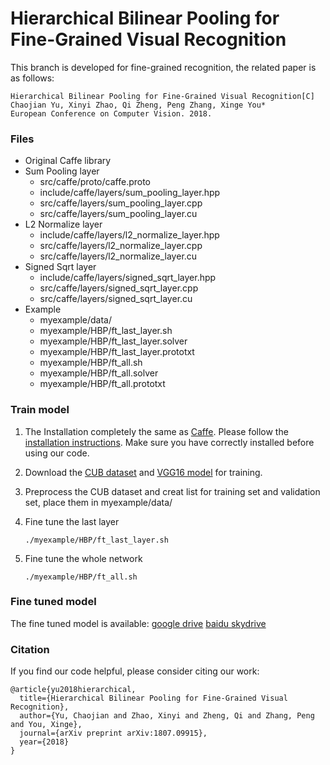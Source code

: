 # Hierarchical Bilinear Pooling for Fine-Grained Visual Recognition

This branch is developed for fine-grained recognition, the related paper is as follows:
    
    Hierarchical Bilinear Pooling for Fine-Grained Visual Recognition[C]
    Chaojian Yu, Xinyi Zhao, Qi Zheng, Peng Zhang, Xinge You*
    European Conference on Computer Vision. 2018.

### Files
- Original Caffe library
- Sum Pooling layer
  * src/caffe/proto/caffe.proto
  * include/caffe/layers/sum_pooling_layer.hpp
  * src/caffe/layers/sum_pooling_layer.cpp
  * src/caffe/layers/sum_pooling_layer.cu
- L2 Normalize layer
  * include/caffe/layers/l2_normalize_layer.hpp
  * src/caffe/layers/l2_normalize_layer.cpp
  * src/caffe/layers/l2_normalize_layer.cu
- Signed Sqrt layer
  * include/caffe/layers/signed_sqrt_layer.hpp
  * src/caffe/layers/signed_sqrt_layer.cpp
  * src/caffe/layers/signed_sqrt_layer.cu
- Example
  * myexample/data/
  * myexample/HBP/ft_last_layer.sh
  * myexample/HBP/ft_last_layer.solver
  * myexample/HBP/ft_last_layer.prototxt
  * myexample/HBP/ft_all.sh
  * myexample/HBP/ft_all.solver
  * myexample/HBP/ft_all.prototxt

### Train model
1. The Installation completely the same as [Caffe](http://caffe.berkeleyvision.org/). Please follow the [installation instructions](http://caffe.berkeleyvision.org/installation.html). Make sure you have correctly installed before using our code. 
2. Download the [CUB dataset](http://www.vision.caltech.edu/visipedia/CUB-200-2011.html) and [VGG16 model](https://gist.github.com/ksimonyan/211839e770f7b538e2d8) for training.
3. Preprocess the CUB dataset and creat list for training set and validation set, place them in myexample/data/
4. Fine tune the last layer

   	   ./myexample/HBP/ft_last_layer.sh
    
5. Fine tune the whole network

       ./myexample/HBP/ft_all.sh

### Fine tuned model
The fine tuned model is available: [google drive](https://drive.google.com/file/d/13J06t4jXz51a55-oca10iDfjKvDqHHTK/view?usp=sharing) [baidu skydrive](https://pan.baidu.com/s/1cOktfFq8-PJWExJyHLI4sg)

### Citation
If you find our code helpful, please consider citing our work:

    @article{yu2018hierarchical,
      title={Hierarchical Bilinear Pooling for Fine-Grained Visual Recognition},
      author={Yu, Chaojian and Zhao, Xinyi and Zheng, Qi and Zhang, Peng and You, Xinge},
      journal={arXiv preprint arXiv:1807.09915},
      year={2018}
    }
